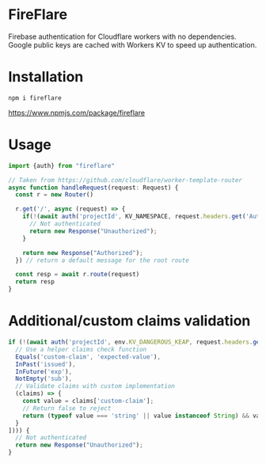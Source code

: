 # FireFlare
Firebase authentication for Cloudflare workers with no dependencies. Google public keys are cached with Workers KV to speed up authentication.

# Installation
`npm i fireflare`

https://www.npmjs.com/package/fireflare
# Usage
```typescript
import {auth} from "fireflare"

// Taken from https://github.com/cloudflare/worker-template-router
async function handleRequest(request: Request) {
  const r = new Router()

  r.get('/', async (request) => {
    if(!(await auth('projectId', KV_NAMESPACE, request.headers.get('Authorization').replace("Bearer ", "")))) {
      // Not authenticated
      return new Response("Unauthorized");
    }

    return new Response("Authorized");
  }) // return a default message for the root route

  const resp = await r.route(request)
  return resp
}
```
# Additional/custom claims validation
```typescript
if (!(await auth('projectId', env.KV_DANGEROUS_KEAP, request.headers.get('Authorization').replace("Bearer ", ""), [
  // Use a helper claims check function
  Equals('custom-claim', 'expected-value'),
  InPast('issued'),
  InFuture('exp'),
  NotEmpty('sub'),
  // Validate claims with custom implementation
  (claims) => {
    const value = claims['custom-claim'];
    // Return false to reject
    return (typeof value === 'string' || value instanceof String) && value === "custom-value";
  }
]))) {
  // Not authenticated
  return new Response("Unauthorized");
}
```
